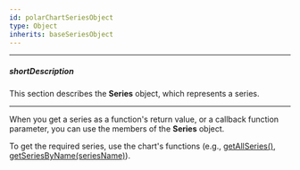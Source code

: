 ```yaml
---
id: polarChartSeriesObject
type: Object
inherits: baseSeriesObject
---
```

---
##### shortDescription
This section describes the **Series** object, which represents a series.

---
When you get a series as a function's return value, or a callback function parameter, you can use the members of the **Series** object.

To get the required series, use the chart's functions (e.g., [getAllSeries()](/api-reference/20%20Data%20Visualization%20Widgets/BaseChart/3%20Methods/getAllSeries().md '/Documentation/ApiReference/Data_Visualization_Widgets/dxPolarChart/Methods/#getAllSeries'), [getSeriesByName(seriesName)](/api-reference/20%20Data%20Visualization%20Widgets/BaseChart/3%20Methods/getSeriesByName(seriesName).md '/Documentation/ApiReference/Data_Visualization_Widgets/dxPolarChart/Methods/#getSeriesByNameseriesName')).